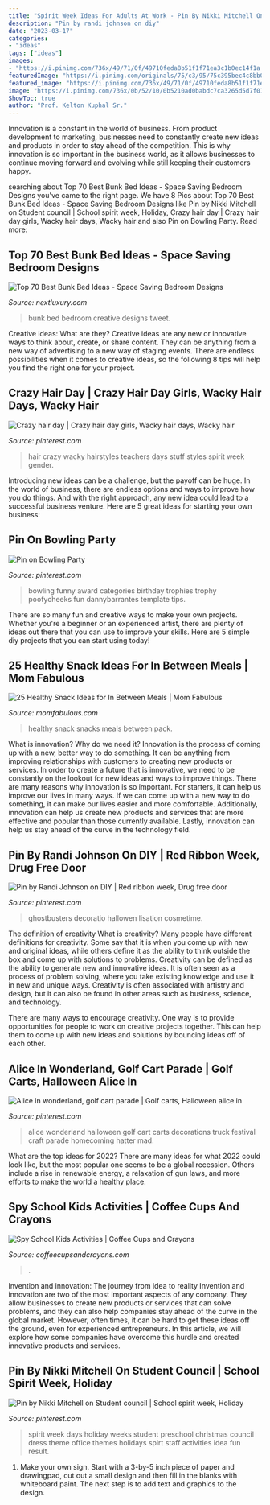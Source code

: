 ```yaml
---
title: "Spirit Week Ideas For Adults At Work - Pin By Nikki Mitchell On Student Council"
description: "Pin by randi johnson on diy"
date: "2023-03-17"
categories:
- "ideas"
tags: ["ideas"]
images:
- "https://i.pinimg.com/736x/49/71/0f/49710feda8b51f1f71ea3c1b0ec14f1a.jpg"
featuredImage: "https://i.pinimg.com/originals/75/c3/95/75c395bec4c8bb0df6573520a9269f55.jpg"
featured_image: "https://i.pinimg.com/736x/49/71/0f/49710feda8b51f1f71ea3c1b0ec14f1a.jpg"
image: "https://i.pinimg.com/736x/0b/52/10/0b5210ad0babdc7ca3265d5d7f01f41e--bowling-party-rd-birthday.jpg"
ShowToc: true
author: "Prof. Kelton Kuphal Sr."
---
```



Innovation is a constant in the world of business. From product development to marketing, businesses need to constantly create new ideas and products in order to stay ahead of the competition. This is why innovation is so important in the business world, as it allows businesses to continue moving forward and evolving while still keeping their customers happy.

	

		
searching about Top 70 Best Bunk Bed Ideas - Space Saving Bedroom Designs you've came to the right page. We have 8 Pics about Top 70 Best Bunk Bed Ideas - Space Saving Bedroom Designs like Pin by Nikki Mitchell on Student council | School spirit week, Holiday, Crazy hair day | Crazy hair day girls, Wacky hair days, Wacky hair and also Pin on Bowling Party. Read more:
		
    
## Top 70 Best Bunk Bed Ideas - Space Saving Bedroom Designs

<img loading=lazy src="http://nextluxury.com/wp-content/uploads/creative-bunk-bed-ideas.jpg" onerror="this.onerror=null;this.src='https://tse1.mm.bing.net/th?id=OIP.0GZ2K1t3TB8Tc5jWxMBg4QHaIp&amp;pid=15.1';" alt="Top 70 Best Bunk Bed Ideas - Space Saving Bedroom Designs">

_Source: nextluxury.com_

>bunk bed bedroom creative designs tweet. 

	

Creative ideas: What are they?
Creative ideas are any new or innovative ways to think about, create, or share content. They can be anything from a new way of advertising to a new way of staging events. There are endless possibilities when it comes to creative ideas, so the following 8 tips will help you find the right one for your project.

    
## Crazy Hair Day | Crazy Hair Day Girls, Wacky Hair Days, Wacky Hair

<img loading=lazy src="https://i.pinimg.com/736x/49/71/0f/49710feda8b51f1f71ea3c1b0ec14f1a.jpg" onerror="this.onerror=null;this.src='https://tse4.mm.bing.net/th?id=OIP.77ACOso83QNxtIj2uWAKeAHaPP&amp;pid=15.1';" alt="Crazy hair day | Crazy hair day girls, Wacky hair days, Wacky hair">

_Source: pinterest.com_

>hair crazy wacky hairstyles teachers days stuff styles spirit week gender. 

	

Introducing new ideas can be a challenge, but the payoff can be huge. In the world of business, there are endless options and ways to improve how you do things. And with the right approach, any new idea could lead to a successful business venture. Here are 5 great ideas for starting your own business: 

    
## Pin On Bowling Party

<img loading=lazy src="https://i.pinimg.com/736x/0b/52/10/0b5210ad0babdc7ca3265d5d7f01f41e--bowling-party-rd-birthday.jpg" onerror="this.onerror=null;this.src='https://tse1.mm.bing.net/th?id=OIP.K_0_wkWEz5nPOKr4AhUAKQHaG_&amp;pid=15.1';" alt="Pin on Bowling Party">

_Source: pinterest.com_

>bowling funny award categories birthday trophies trophy poofycheeks fun dannybarrantes template tips. 

	

There are so many fun and creative ways to make your own projects. Whether you're a beginner or an experienced artist, there are plenty of ideas out there that you can use to improve your skills. Here are 5 simple diy projects that you can start using today!

    
## 25 Healthy Snack Ideas For In Between Meals | Mom Fabulous

<img loading=lazy src="https://momfabulous.com/wp-content/uploads/2017/05/HEALTHY-SNACK-IDEAS-683x1024.png" onerror="this.onerror=null;this.src='https://tse1.mm.bing.net/th?id=OIP.x4uiMQ6ae_0W-vudZgqDtAHaLG&amp;pid=15.1';" alt="25 Healthy Snack Ideas for In Between Meals | Mom Fabulous">

_Source: momfabulous.com_

>healthy snack snacks meals between pack. 

	

What is innovation? Why do we need it?
Innovation is the process of coming up with a new, better way to do something. It can be anything from improving relationships with customers to creating new products or services. In order to create a future that is innovative, we need to be constantly on the lookout for new ideas and ways to improve things.
There are many reasons why innovation is so important. For starters, it can help us improve our lives in many ways. If we can come up with a new way to do something, it can make our lives easier and more comfortable. Additionally, innovation can help us create new products and services that are more effective and popular than those currently available. Lastly, innovation can help us stay ahead of the curve in the technology field.

    
## Pin By Randi Johnson On DIY | Red Ribbon Week, Drug Free Door

<img loading=lazy src="https://i.pinimg.com/originals/2c/6d/97/2c6d97d23c39f3582d7a18243ffbb890.jpg" onerror="this.onerror=null;this.src='https://tse4.mm.bing.net/th?id=OIP.VqSQa1AcQBmZT12FNBO9yAHaJ3&amp;pid=15.1';" alt="Pin by Randi Johnson on DIY | Red ribbon week, Drug free door">

_Source: pinterest.com_

>ghostbusters decoratio hallowen lisation cosmetime. 

	

The definition of creativity
What is creativity? Many people have different definitions for creativity. Some say that it is when you come up with new and original ideas, while others define it as the ability to think outside the box and come up with solutions to problems.
Creativity can be defined as the ability to generate new and innovative ideas. It is often seen as a process of problem solving, where you take existing knowledge and use it in new and unique ways. Creativity is often associated with artistry and design, but it can also be found in other areas such as business, science, and technology.

There are many ways to encourage creativity. One way is to provide opportunities for people to work on creative projects together. This can help them to come up with new ideas and solutions by bouncing ideas off of each other.

    
## Alice In Wonderland, Golf Cart Parade | Golf Carts, Halloween Alice In

<img loading=lazy src="https://i.pinimg.com/originals/75/c3/95/75c395bec4c8bb0df6573520a9269f55.jpg" onerror="this.onerror=null;this.src='https://tse2.mm.bing.net/th?id=OIP.petqrudjVEFOEFQLlgefRwHaJ4&amp;pid=15.1';" alt="Alice in wonderland, golf cart parade | Golf carts, Halloween alice in">

_Source: pinterest.com_

>alice wonderland halloween golf cart carts decorations truck festival craft parade homecoming hatter mad. 

	

What are the top ideas for 2022?
There are many ideas for what 2022 could look like, but the most popular one seems to be a global recession. Others include a rise in renewable energy, a relaxation of gun laws, and more efforts to make the world a healthy place.

    
## Spy School Kids Activities | Coffee Cups And Crayons

<img loading=lazy src="https://www.coffeecupsandcrayons.com/wp-content/uploads/2015/06/Free-and-FUN-Summer-Camp-at-Home-series-11-weeks-of-ideas-to-keep-kids-busy-and-having-fun.jpg" onerror="this.onerror=null;this.src='https://tse4.mm.bing.net/th?id=OIP.2_3f3ArzyF5_EHvQGkrUqAAAAA&amp;pid=15.1';" alt="Spy School Kids Activities | Coffee Cups and Crayons">

_Source: coffeecupsandcrayons.com_

>. 

	

Invention and innovation: The journey from idea to reality
Invention and innovation are two of the most important aspects of any company. They allow businesses to create new products or services that can solve problems, and they can also help companies stay ahead of the curve in the global market. However, often times, it can be hard to get these ideas off the ground, even for experienced entrepreneurs. In this article, we will explore how some companies have overcome this hurdle and created innovative products and services.

    
## Pin By Nikki Mitchell On Student Council | School Spirit Week, Holiday

<img loading=lazy src="https://i.pinimg.com/736x/c0/e7/cc/c0e7ccb592dc108557b441eefbea93a1--spirit-weeks-student-council.jpg" onerror="this.onerror=null;this.src='https://tse1.mm.bing.net/th?id=OIP.aVeBJ41VpPUZzhJO8GaY6QHaNK&amp;pid=15.1';" alt="Pin by Nikki Mitchell on Student council | School spirit week, Holiday">

_Source: pinterest.com_

>spirit week days holiday weeks student preschool christmas council dress theme office themes holidays spirt staff activities idea fun result. 

	

1. Make your own sign. Start with a 3-by-5 inch piece of paper and drawingpad, cut out a small design and then fill in the blanks with whiteboard paint. The next step is to add text and graphics to the design.

